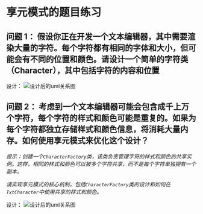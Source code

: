 # 享元模式的题目练习

## 问题 1： 假设你正在开发一个文本编辑器，其中需要渲染大量的字符。每个字符都有相同的字体和大小，但可能会有不同的位置和颜色。请设计一个简单的字符类（Character），其中包括字符的内容和位置

设计：
![设计后的uml关系图]( https://cdn.jsdelivr.net/gh/huanxueshengmou/picture-host/20241005003146.png )

## 问题 2： 考虑到一个文本编辑器可能会包含成千上万个字符，每个字符的样式和颜色可能是重复的。如果为每个字符都独立存储样式和颜色信息，将消耗大量内存。如何使用享元模式来优化这个设计？

*提示：创建一个`CharacterFactory`类，该类负责管理字符的样式和颜色的共享实例。这样，相同的样式和颜色可以被多个字符共享，而不是每个字符单独拥有一个副本。*

*请实现享元模式的核心机制，包括`CharacterFactory`类的设计和如何在`TxtCharacter`中使用共享的样式和颜色。*

设计：
![设计后的uml关系图](https://cdn.jsdelivr.net/gh/huanxueshengmou/picture-host/20241005013651.png)
